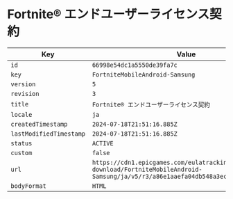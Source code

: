 # Fortnite® エンドユーザーライセンス契約

| Key | Value |
| --- | ----- |
| `id` | `66998e54dc1a5550de39fa7c` |
| `key` | `FortniteMobileAndroid-Samsung` |
| `version` | `5` |
| `revision` | `3` |
| `title` | `Fortnite® エンドユーザーライセンス契約` |
| `locale` | `ja` |
| `createdTimestamp` | `2024-07-18T21:51:16.885Z` |
| `lastModifiedTimestamp` | `2024-07-18T21:51:16.885Z` |
| `status` | `ACTIVE` |
| `custom` | `false` |
| `url` | `https://cdn1.epicgames.com/eulatracking-download/FortniteMobileAndroid-Samsung/ja/v5/r3/a86e1aaefa04db548a3ec9f581f0f31f.pdf` |
| `bodyFormat` | `HTML` |
